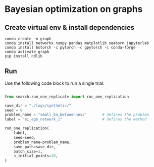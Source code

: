 # Bayesian optimization on graphs


## Create virtual env & install dependencies
```
conda create -n graph
conda install networkx numpy pandas matplotlib seaborn jupyterlab
conda install botorch -c pytorch -c gpytorch -c conda-forge
conda activate graph
pip install ndlib
```

## Run
Use the following code block to run a single trial:
```python

from search.run_one_replicate import run_one_replication

save_dir = "./logs/synthetic/"
seed = 0
problem_name = "small_ba_betweenness"       # defines the problem
label = "ei_ego_network_1"                  # defines the method

run_one_replication(
    label,
    seed=seed,
    problem_name=problem_name,
    save_path=save_dir,
    batch_size=1,
    n_initial_points=10,
)
```
